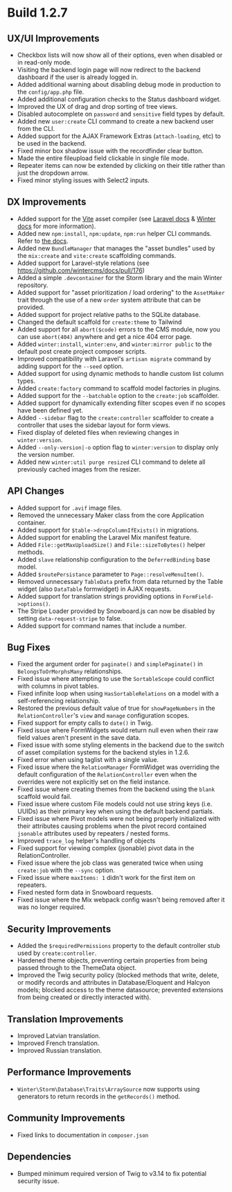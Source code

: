 # Build 1.2.7

## UX/UI Improvements
- Checkbox lists will now show all of their options, even when disabled or in read-only mode.
- Visiting the backend login page will now redirect to the backend dashboard if the user is already logged in.
- Added additional warning about disabling debug mode in production to the `config/app.php` file.
- Added additional configuration checks to the Status dashboard widget.
- Improved the UX of drag and drop sorting of tree views.
- Disabled autocomplete on `password` and `sensitive` field types by default.
- Added new `user:create` CLI command to create a new backend user from the CLI.
- Added support for the AJAX Framework Extras (`attach-loading`, etc) to be used in the backend.
- Fixed minor box shadow issue with the recordfinder clear button.
- Made the entire fileupload field clickable in single file mode.
- Repeater items can now be extended by clicking on their title rather than just the dropdown arrow.
- Fixed minor styling issues with Select2 inputs.

## DX Improvements
- Added support for the [Vite](https://vitejs.dev/) asset compiler (see [Laravel docs](https://laravel.com/docs/11.x/vite) & [Winter docs](https://wintercms.com/docs/develop/docs/console/asset-compilation-vite) for more information).
- Added new `npm:install`, `npm:update`, `npm:run` helper CLI commands. Refer to [the docs](https://wintercms.com/docs/develop/docs/console/asset-node-utilities).
- Added new `BundleManager` that manages the "asset bundles" used by the `mix:create` and `vite:create` scaffolding commands.
- Added support for Laravel-style relations (see https://github.com/wintercms/docs/pull/176)
- Added a simple `.devcontainer` for the Storm library and the main Winter repository.
- Added support for "asset prioritization / load ordering" to the `AssetMaker` trait through the use of a new `order` system attribute that can be provided.
- Added support for project relative paths to the SQLite database.
- Changed the default scaffold for `create:theme` to Tailwind
- Added support for all `abort($code)` errors to the CMS module, now you can use `abort(404)` anywhere and get a nice 404 error page.
- Added `winter:install`, `winter:env`, and `winter:mirror public` to the default post create project composer scripts.
- Improved compatibility with Laravel's `artisan migrate` command by adding support for the `--seed` option.
- Added support for using dynamic methods to handle custom list column types.
- Added `create:factory` command to scaffold model factories in plugins.
- Added support for the `--batchable` option to the `create:job` scaffolder.
- Added support for dynamically extending filter scopes even if no scopes have been defined yet.
- Added `--sidebar` flag to the `create:controller` scaffolder to create a controller that uses the sidebar layout for form views.
- Fixed display of deleted files when reviewing changes in `winter:version`.
- Added `--only-version|-o` option flag to `winter:version` to display only the version number.
- Added new `winter:util purge resized` CLI command to delete all previously cached images from the resizer.

## API Changes
- Added support for `.avif` image files.
- Removed the unnecessary Maker class from the core Application container.
- Added support for `$table->dropColumnIfExists()` in migrations.
- Added support for enabling the Laravel Mix manifest feature.
- Added `File::getMaxUploadSize()` and `File::sizeToBytes()` helper methods.
- Added `slave` relationship configuration to the `DeferredBinding` base model.
- Added `$routePersistance` parameter to `Page::resolveMenuItem()`.
- Removed unnecessary `TableData` prefix from data returned by the Table widget (also `DataTable` formwidget) in AJAX requests.
- Added support for translation strings providing options in `FormField->options()`.
- The Stripe Loader provided by Snowboard.js can now be disabled by setting `data-request-stripe` to false.
- Added support for command names that include a number.

## Bug Fixes
- Fixed the argument order for `paginate()` and `simplePaginate()` in `BelongsToOrMorphsMany` relationships.
- Fixed issue where attempting to use the `SortableScope` could conflict with columns in pivot tables.
- Fixed infinite loop when using `HasSortableRelations` on a model with a self-referencing relationship.
- Restored the previous default value of true for `showPageNumbers` in the `RelationController`'s `view` and `manage` configuration scopes.
- Fixed support for empty calls to `date()` in Twig.
- Fixed issue where FormWidgets would return null even when their raw field values aren't present in the save data.
- Fixed issue with some styling elements in the backend due to the switch of asset compilation systems for the backend styles in 1.2.6.
- Fixed error when using taglist with a single value.
- Fixed issue where the `RelationManager` FormWidget was overriding the default configuration of the `RelationController` even when the overrides were not explicitly set on the field instance.
- Fixed issue where creating themes from the backend using the `blank` scaffold would fail.
- Fixed issue where custom File models could not use string keys (i.e. UUIDs) as their primary key when using the default backend partials.
- Fixed issue where Pivot models were not being properly initialized with their attributes causing problems when the pivot record contained `jsonable` attributes used by repeaters / nested forms.
- Improved `trace_log` helper's handling of objects
- Fixed support for viewing complex (jsonable) pivot data in the RelationController.
- Fixed issue where the job class was generated twice when using `create:job` with the `--sync` option.
- Fixed issue where `maxItems: 1` didn't work for the first item on repeaters.
- Fixed nested form data in Snowboard requests.
- Fixed issue where the Mix webpack config wasn't being removed after it was no longer required.

## Security Improvements
- Added the `$requiredPermissions` property to the default controller stub used by `create:controller`.
- Hardened theme objects, preventing certain properties from being passed through to the ThemeData object.
- Improved the Twig security policy (blocked methods that write, delete, or modify records and attributes in Database/Eloquent and Halcyon models; blocked access to the theme datasource; prevented extensions from being created or directly interacted with).

## Translation Improvements
- Improved Latvian translation.
- Improved French translation.
- Improved Russian translation.

## Performance Improvements
- `Winter\Storm\Database\Traits\ArraySource` now supports using generators to return records in the `getRecords()` method.

## Community Improvements
- Fixed links to documentation in `composer.json`

## Dependencies
- Bumped minimum required version of Twig to v3.14 to fix potential security issue.

